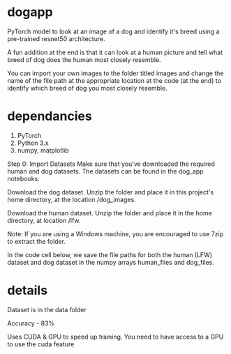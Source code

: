 # dogapp

PyTorch model to look at an image of a dog and identify it's breed using a pre-trained resnet50 architecture.

A fun addition at the end is that it can look at a human picture and tell what breed of dog does the human most closely resemble. 

You can import your own images to the folder titled images and change the name of the file path at the appropriate location at the code (at the end) to identify which breed of dog you most closely resemble.

# dependancies

1. PyTorch
2. Python 3.x
3. numpy, matplotlib

Step 0: Import Datasets
Make sure that you've downloaded the required human and dog datasets. The datasets can be found in the dog_app notebooks:


Download the dog dataset. Unzip the folder and place it in this project's home directory, at the location /dog_images.

Download the human dataset. Unzip the folder and place it in the home directory, at location /lfw.

Note: If you are using a Windows machine, you are encouraged to use 7zip to extract the folder.

In the code cell below, we save the file paths for both the human (LFW) dataset and dog dataset in the numpy arrays human_files and dog_files.

# details
Dataset is in the data folder

Accuracy - 83%

Uses CUDA & GPU to speed up training. You need to have access to a GPU to use the cuda feature
